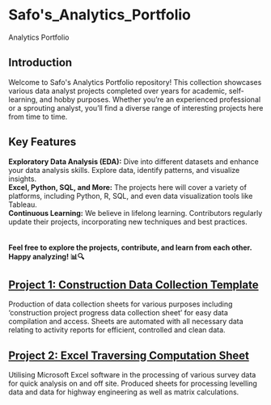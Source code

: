 # Safo's_Analytics_Portfolio
Analytics Portfolio
## Introduction
Welcome to Safo's Analytics Portfolio repository! This collection showcases various data analyst projects completed over years for academic, self-learning, and hobby purposes. Whether you’re an experienced professional or a sprouting analyst, you’ll find a diverse range of interesting projects here from time to time. 

## Key Features
**Exploratory Data Analysis (EDA):** Dive into different datasets and enhance your data analysis skills. Explore data, identify patterns, and visualize insights.</br>
**Excel, Python, SQL, and More:** The projects here will cover a variety of platforms, including  Python, R, SQL, and even data visualization tools like Tableau.</br>
**Continuous Learning:** We believe in lifelong learning. Contributors regularly update their projects, incorporating new techniques and best practices.</br>
</br></br>
**Feel free to explore the projects, contribute, and learn from each other. Happy analyzing! 📊🔍**


## [Project 1: Construction Data Collection Template](https://docs.google.com/spreadsheets/d/1tg3gPkUsSo0rVskJRUlPEoBh7cG9P0iNH7ALJtNL1Vo/edit?usp=drive_link)
Production of data collection sheets for various purposes including ‘construction project progress data collection sheet’ for easy data compilation and access. Sheets are automated with all necessary data relating to activity reports for efficient, controlled and clean data.

## [Project 2: Excel Traversing Computation Sheet](https://docs.google.com/spreadsheets/d/1Nu5j44XIqCgifPWd4AstfWHa3xJQ4_RK/edit?usp=drive_link&ouid=114536779915464310121&rtpof=true&sd=true)
Utilising Microsoft Excel software in the processing of various survey data for quick analysis on and off site. Produced sheets for processing levelling data and data for highway engineering as well as matrix calculations.

	

